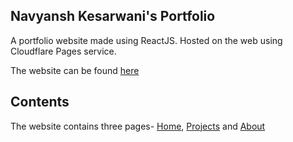 ## Navyansh Kesarwani's Portfolio

A portfolio website made using ReactJS. Hosted on the web using Cloudflare Pages service.

The website can be found [here](https://navyanshkesarwani007.pages.dev)

## Contents

The website contains three pages- [Home](https://navyanshkesarwani007.pages.dev), [Projects](https://navyanshkesarwani007.pages.dev/projects) and [About](https://navyanshkesarwani007.pages.dev/about)
